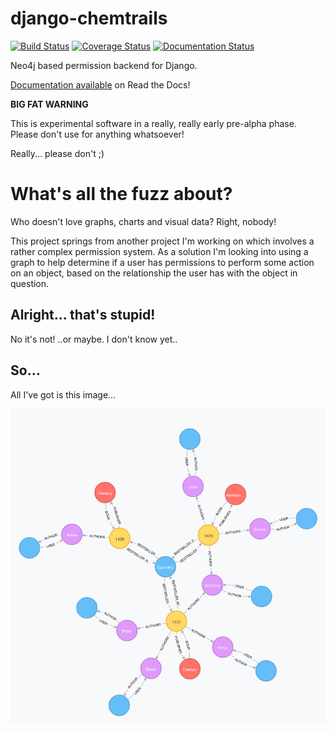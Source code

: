 # django-chemtrails

[![Build Status](https://travis-ci.org/inonit/django-chemtrails.svg?branch=master)](https://travis-ci.org/inonit/django-chemtrails)
[![Coverage Status](https://coveralls.io/repos/github/inonit/django-chemtrails/badge.svg?branch=master)](https://coveralls.io/github/inonit/django-chemtrails?branch=master)
[![Documentation Status](https://readthedocs.org/projects/django-chemtrails/badge/?version=latest)](http://django-chemtrails.readthedocs.io/en/latest/?badge=latest)

Neo4j based permission backend for Django.

[Documentation available](http://django-chemtrails.rtfd.io/>) on Read the Docs!

**BIG FAT WARNING**

This is experimental software in a really, really early pre-alpha phase.
Please don't use for anything whatsoever!

Really... please don't ;)


# What's all the fuzz about?
Who doesn't love graphs, charts and visual data? Right, nobody!

This project springs from another project I'm working on which involves a rather complex permission system. As a solution I'm looking into using a graph to help determine if a user has permissions to perform some action on an object, based on the relationship the user has with the object in question.

## Alright... that's stupid!
No it's not! ..or maybe. I don't know yet..

## So...
All I've got is this image...

![The Bookstore graph](/docs/_static/example-graph.png?raw=true "The Bookstore graph")
